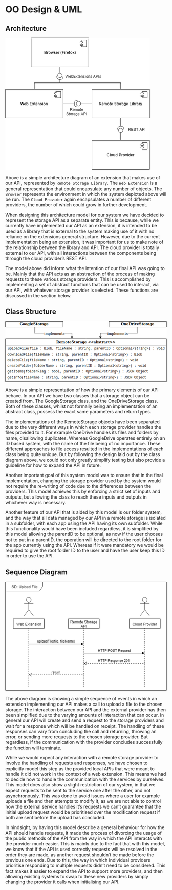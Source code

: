 # OO Design & UML

## Architecture

 ![Architecture_Diagram](architecture_diagram.png)

Above is a simple architecture diagram of an extension that makes use of our API, represented by `Remote Storage Library`. The `Web Extension` is a general representation that could encapsulate any number of objects. The `Browser` represents the environment in which the system depicted above will be run. The `Cloud Provider` again encapsulates a number of different providers, the number of which could grow in further development.

When designing this architecture model for our system we have decided to represent the storage API as a separate entity. This is because, while we currently have implemented our API as an extension, it is intended to be used as a library that is external to the system making use of it with no reliance on the extensions general structure. However, due to the current implementation being an extension, it was important for us to make note of the relationship between the library and API. The cloud provider is totally external to our API, with all interactions between the components being through the cloud provider’s REST API.

The model above did inform what the intention of our final API was going to be. Mainly that the API acts as an abstraction of the process of making requests to these various storage providers. This is accomplished by implementing a set of abstract functions that can be used to interact, via our API, with whatever storage provider is selected. These functions are discussed in the section below.
 
## Class Structure

 ![Class_Diagram](class_diagram.png)

Above is a simple representation of how the primary elements of our API behave. In our API we have two classes that a storage object can be created from. The GoogleStorage class, and the OneDriveStorage class. Both of these classes, whilst not formally being an implementation of an abstract class, possess the exact same parameters and return types.

The implementations of the RemoteStorage objects have been separated due to the very different ways in which each storage provider handles the files provided to it. For example OneDrive handles its files and folders by name, disallowing duplicates. Whereas GoogleDrive operates entirely on an ID based system, with the name of the file being of no importance. These different approaches to file access resulted in the implementations of each class being quite unique. But by following the design laid out by the class diagram above, we could not only greatly simplify testing but also provide a guideline for how to expand the API in future.

Another important goal of this system model was to ensure that in the final implementation, changing the storage provider used by the system would not require the re-writing of code due to the differences between the providers. This model achieves this by enforcing a strict set of inputs and outputs, but allowing the class to reach these inputs and outputs in whichever way is necessary.

Another feature of our API that is aided by this model is our folder system, and the way that all data managed by our API in a remote storage is isolated in a subfolder, with each app using the API having its own subfolder. While this functionality would have been included regardless, it is simplified by this model allowing the parentID to be optional, as now if the user chooses not to put in a parentID, the operation will be directed to the root folder for the app currently using the API. Whereas if it were mandatory we would be required to give the root folder ID to the user and have the user keep this ID in order to use the API.
 
## Sequence Diagram

 ![Sequence_Diagram](sequence_diagram.png)

The above diagram is showing a simple sequence of events in which an extension implementing our API makes a call to upload a file to the chosen storage. The interaction between our API and the external provider has then been simplified due to the varying amounts of interaction that can occur. In general our API will create and send a request to the storage providers and wait for a response which will be handled on receipt. The handling of these responses can vary from concluding the call and returning, throwing an error, or sending more requests to the chosen storage provider. But regardless, if the communication with the provider concludes successfully the function will terminate.

While we would expect any interaction with a remote storage provider to involve the handling of requests and responses, we have chosen to explicitly model this step as the provided local APIs that were meant to handle it did not work in the context of a web extension. This means we had to decide how to handle the communication with the services by ourselves. This model does also show a slight restriction of our system, in that we expect requests to be sent to the service one after the other, and not asynchronously. This was done to avoid issues where a user for example uploads a file and then attempts to modify it, as we are not able to control how the external service handles it’s requests we can’t guarantee that the initial upload request would be prioritised over the modification request if both are sent before the upload has concluded.

In hindsight, by having this model describe a general behaviour for how the API should handle requests, it made the process of divorcing the usage of the public methods of the API from the way in which the API interacts with the provider much easier. 
This is mainly due to the fact that with this model, we know that if the API is used correctly requests will be resolved in the order they are made, as another request shouldn’t be made before the previous one ends. Due to this, the way in which individual providers prioritise responding to multiple requests didn’t need to be considered. This fact makes it easier to expand the API to support more providers, and then allowing existing systems to swap to these new providers by simply changing the provider it calls when initialising our API.